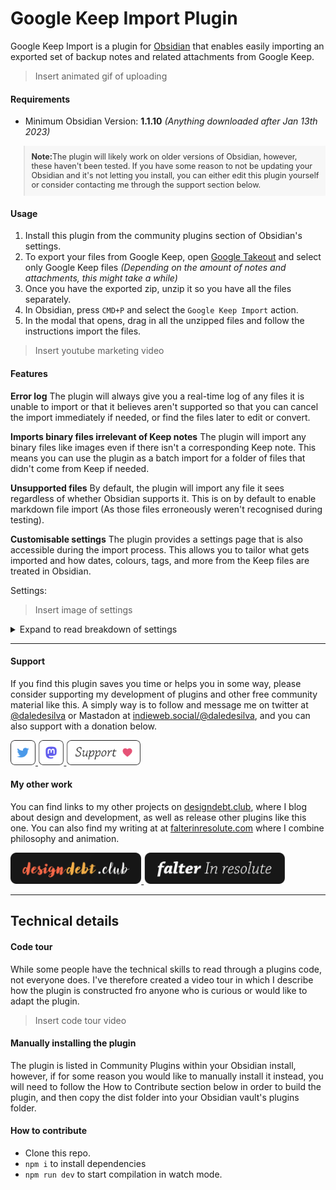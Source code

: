 # Google Keep Import Plugin

Google Keep Import is a plugin for [Obsidian](https://obsidian.md) that enables easily importing an exported set of backup notes and related attachments from Google Keep.

>Insert animated gif of uploading

#### Requirements
- Minimum Obsidian Version: **1.1.10** *(Anything downloaded after Jan 13th 2023)*

<blockquote style="background-color: #f7f7f7; color: #333; padding: 10px; font-size:0.9em">
  <strong>Note:</strong>The plugin will likely work on older versions of Obsidian, however, these haven't been tested. If you have some reason to not be updating your Obsidian and it's not letting you install, you can either edit this plugin yourself or consider contacting me through the support section below.
</blockquote>


#### Usage
1. Install this plugin from the community plugins section of Obsidian's settings.
1. To export your files from Google Keep, open [Google Takeout](https://takeout.google.com/) and select only Google Keep files *(Depending on the amount of notes and attachments, this might take a while)*
2. Once you have the exported zip, unzip it so you have all the files separately.
3. In Obsidian, press `CMD+P` and select the `Google Keep Import` action.
3. In the modal that opens, drag in all the unzipped files and follow the instructions import the files.

>Insert youtube marketing video

#### Features

**Error log**
The plugin will always give you a real-time log of any files it is unable to import or that it believes aren't supported so that you can cancel the import immediately if needed, or find the files later to edit or convert.

**Imports binary files irrelevant of Keep notes**
The plugin will import any binary files like images even if there isn't a corresponding Keep note. This means you can use the plugin as a batch import for a folder of files that didn't come from Keep if needed.

**Unsupported files**
By default, the plugin will import any file it sees regardless of whether Obsidian supports it. This is on by default to enable markdown file import (As those files erroneously weren't recognised during testing).

**Customisable settings**
The plugin provides a settings page that is also accessible during the import process. This allows you to tailor what gets imported and how dates, colours, tags, and more from the Keep files are treated in Obsidian.

Settings:
>Insert image of settings

<details>
  <summary>Expand to read breakdown of settings</summary>
  
  ##### Basics
  - **Note import folder**: Defines the Obsidian folder where notes will be imported.
  - **Attachment import folder**: Defines the Obsidian folder where note attachments will be imported.
  - **Unsupported attachment import folder**: Defines the Obsidian folder where note attachments that aren't supported by Obsidian will be imported.
  - **Note creation date**: Defines which date should be used as the 'created on' date for each new Obsidian note; The date of Obsidian import, or the original Google Keep creation date.
  ##### Inclusions
  Whether to import specific types of notes or ignore them.
  - **Import archived notes**: 
  - **Import trashed notes**: 
  ##### Tags
  Whether to apply tags to notes in Obsidian to represent these attributes of the original Google Keep notes.
  - **Add colour tags**
  - **Add pinned tags**
  - **Add attachment tags**
  - **Add archived tags**
  - **Add trashed tags**

</details>

---

#### Support
If you find this plugin saves you time or helps you in some way, please consider supporting my development of plugins and other free community material like this. A simply way is to follow and message me on twitter at [@daledesilva](https://twitter.com/daledesilva) or Mastadon at [indieweb.social/@daledesilva](https://indieweb.social/@daledesilva), and you can also support with a donation below.

<p>
  <a href="https://twitter.com/daledesilva" target="_blank_">
    <img src="docs/images/twitter-btn.svg" height="40px" alt="Dale de Silva on Twitter">
  </a>
  <a href="https://indieweb.social/@daledesilva" target="_blank">
    <img src="docs/images/mastodon-btn.svg" height="40px" alt="Dale de Silva on Mastodon">
  </a>
  <a href="https://ko-fi.com/N4N3JLUCW" target="_blank">
    <img src="docs/images/support-btn.svg" height="40px" alt="Support me on Ko-fi">
  </a>
</p>

#### My other work
You can find links to my other projects on [designdebt.club](https://designdebt.club), where I blog about design and development, as well as release other plugins like this one. You can also find my writing at at [falterinresolute.com](https://falterinresolute.com) where I combine philosophy and animation.

<p>
  <a href="https://designdebt.club" target="_blank">
    <img src="docs/images/design-debt-club-btn.svg" height="50px" alt="Design Debt Club">
  </a>
  <a href="https://falterinresolute.com" target="_blank">
    <img src="docs/images/falter-in-resolute-btn.svg" height="50px" alt="Falter In Resolute Blog">
  </a>
</p>

---

## Technical details

#### Code tour
While some people have the technical skills to read through a plugins code, not everyone does. I've therefore created a video tour in which I describe how the plugin is constructed fro anyone who is curious or would like to adapt the plugin.

>Insert code tour video

#### Manually installing the plugin
The plugin is listed in Community Plugins within your Obsidian install, however, if for some reason you would like to manually install it instead, you will need to follow the How to Contribute section below in order to build the plugin, and then copy the dist folder into your Obsidian vault's plugins folder.

#### How to contribute
- Clone this repo.
- `npm i` to install dependencies
- `npm run dev` to start compilation in watch mode.